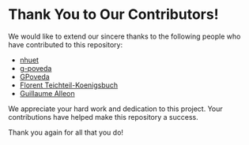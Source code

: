 
# Thank You to Our Contributors!

We would like to extend our sincere thanks to the following people who have contributed to this repository:

- [nhuet](https://github.com/nhuet) 
- [g-poveda](https://github.com/g-poveda)
- [GPoveda](https://github.com/POPOGO)
- [Florent Teichteil-Koenigsbuch](https://github.com/fteicht)
- [Guillaume Alleon](https://github.com/galleon)

We appreciate your hard work and dedication to this project. Your contributions have helped make this repository a success.

Thank you again for all that you do!

